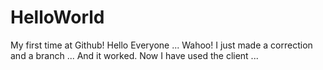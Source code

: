 # HelloWorld
My first time at Github! Hello Everyone ...
Wahoo! I just made a correction and a branch ...
And it worked.
Now I have used the client ...
